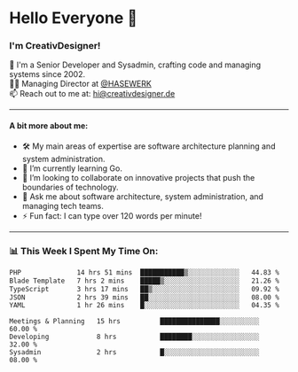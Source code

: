 # Hello Everyone 👋

### I'm CreativDesigner!

🔭 I'm a Senior Developer and Sysadmin, crafting code and managing systems since 2002.  
👨‍💼 Managing Director at [@HASEWERK](https://github.com/HASEWERK)  
📫 Reach out to me at: [hi@creativdesigner.de](mailto:hi@creativdesigner.de)  

---

#### A bit more about me:

- 🛠 My main areas of expertise are software architecture planning and system administration.
- 🌱 I’m currently learning Go.
- 👯 I’m looking to collaborate on innovative projects that push the boundaries of technology.
- 💬 Ask me about software architecture, system administration, and managing tech teams.
- ⚡ Fun fact: I can type over 120 words per minute!  

---

### 📊 **This Week I Spent My Time On:**

<!--START_SECTION:waka-->

```txt
PHP              14 hrs 51 mins  ███████████▒░░░░░░░░░░░░░   44.83 %
Blade Template   7 hrs 2 mins    █████▒░░░░░░░░░░░░░░░░░░░   21.26 %
TypeScript       3 hrs 17 mins   ██▒░░░░░░░░░░░░░░░░░░░░░░   09.92 %
JSON             2 hrs 39 mins   ██░░░░░░░░░░░░░░░░░░░░░░░   08.00 %
YAML             1 hr 26 mins    █░░░░░░░░░░░░░░░░░░░░░░░░   04.35 %
```

<!--END_SECTION:waka-->

```text
Meetings & Planning   15 hrs          ███████████████░░░░░░░░░░   60.00 % 
Developing            8 hrs           ████████░░░░░░░░░░░░░░░░░   32.00 % 
Sysadmin              2 hrs           █░░░░░░░░░░░░░░░░░░░░░░░░   08.00 %

